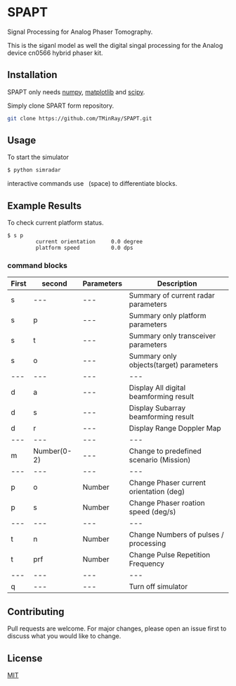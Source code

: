 # SPAPT
Signal Processing for Analog Phaser Tomography.

This is the siganl model as well the digital singal processing for the Analog device cn0566 hybrid phaser kit.

## Installation
SPAPT only needs [numpy](https://pypi.org/project/numpy/), [matplotlib](https://pypi.org/project/matplotlib/) and [scipy](https://pypi.org/project/scipy/).

Simply clone SPART form repository.

```bash
git clone https://github.com/TMinRay/SPAPT.git
```

## Usage

To start the simulator
```bash
$ python simradar
```

interactive commands use ` `(space) to differentiate blocks.

## Example Results
To check current platform status.
```SPAPT
$ s p
         current orientation     0.0 degree
         platform speed          0.0 dps
```

### command blocks

| First | second | Parameters | Description |
| --- | --- | --- | --- |
| s | --- | --- | Summary of current radar parameters|
| s |  p  | --- | Summary only platform parameters|
| s |  t  | --- | Summary only transceiver parameters|
| s |  o  | --- | Summary only objects(target) parameters|
| --- | --- | --- | --- |
| d |  a  | --- | Display All digital beamforming result|
| d |  s  | --- | Display Subarray beamforming result|
| d |  r  | --- | Display Range Doppler Map|
| --- | --- | --- | --- |
| m |  Number(0-2)  | --- | Change to predefined scenario (Mission)|
| --- | --- | --- | --- |
| p |  o  | Number | Change Phaser current orientation (deg)|
| p |  s  | Number | Change Phaser roation speed (deg/s)|
| --- | --- | --- | --- |
| t |  n  | Number | Change Numbers of pulses / processing |
| t |  prf  | Number | Change Pulse Repetition Frequency |
| --- | --- | --- | --- |
| q | --- | --- | Turn off simulator |


## Contributing

Pull requests are welcome. For major changes, please open an issue first
to discuss what you would like to change.

## License

[MIT](https://choosealicense.com/licenses/mit/)
